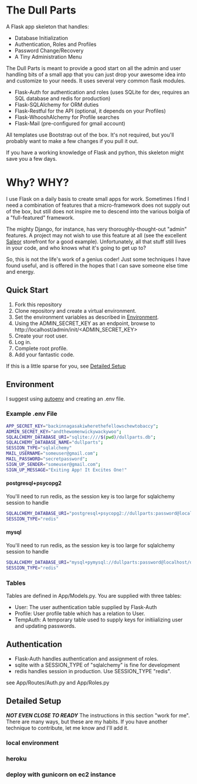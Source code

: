 # The Dull Parts

A Flask app skeleton that handles: 

- Database Initialization
- Authentication, Roles and Profiles
- Password Change/Recovery
- A Tiny Administration Menu

The Dull Parts is meant to provide a good start on all the admin and user handling bits of a small app that you can just drop your awesome idea into and customize to your needs. It uses several very common flask modules.

- Flask-Auth for authentication and roles (uses SQLite for dev, requires an SQL database and redis for production)
- Flask-SQLAlchemy for ORM duties
- Flask-Restful for the API (optional, it depends on your Profiles)
- Flask-WhooshAlchemy for Profile searches
- Flask-Mail (pre-configured for gmail account)

All templates use Bootstrap out of the box. It's not required, but you'll probably want to make a few changes if you pull it out.

If you have a working knowledge of Flask and python, this skeleton might save you a few days.

# Why? WHY?
I use Flask on a daily basis to create small apps for work. Sometimes I find I need a combination of features that a micro-framework does not supply out of the box, but still does not inspire me to descend into the various bolgia of a "full-featured" framework.

The mighty Django, for instance, has very thoroughly-thought-out "admin" features. A project may not wish to use this feature at all (see the excellent [Saleor](https://github.com/mirumee/saleor) storefront for a good example). Unfortunately, all that stuff still lives in your code, and who knows what it's going to get up to?

So, this is not the life's work of a genius coder! Just some techniques I have found useful, and is offered in the hopes that I can save someone else time and energy.

## Quick Start 
1. Fork this repository
1. Clone repository and create a virtual environment.
1. Set the environment variables as described in [Environment](#environment).
1. Using the ADMIN_SECRET_KEY as an endpoint, browse to http://localhost/admin/init/<ADMIN_SECRET_KEY>
1. Create your root user.
1. Log in.
1. Complete root profile.
1. Add your fantastic code.

If this is a little sparse for you, see [Detailed Setup](#detailedsetup)

## <a name="environment">Environment</a>
I suggest using [autoenv](https://github.com/kennethreitz/autoenv) and creating an .env file.

### Example .env File
```bash
APP_SECRET_KEY="backinnagasakiwherethefellowschewtobaccy";
ADMIN_SECRET_KEY="andthewomenwickywackywoo";
SQLALCHEMY_DATABASE_URI="sqlite:////$(pwd)/dullparts.db";
SQLALCHEMY_DATABASE_NAME="dullparts";
SESSION_TYPE="sqlalchemy"
MAIL_USERNAME="someuser@gmail.com";
MAIL_PASSWORD="secretpassword";
SIGN_UP_SENDER="someuser@gmail.com";
SIGN_UP_MESSAGE="Exiting App! It Excites One!"
```
#### postgresql+psycopg2
You'll need to run redis, as the session key is too large for sqlalchemy session to handle
```bash
SQLALCHEMY_DATABASE_URI="postgresql+psycopg2://dullparts:password@localhost/dullparts";
SESSION_TYPE="redis"
```
#### mysql
You'll need to run redis, as the session key is too large for sqlalchemy session to handle
```bash
SQLALCHEMY_DATABASE_URI="mysql+pymysql://dullparts:password@localhost/dullparts";
SESSION_TYPE="redis"
```
### Tables
Tables are defined in App/Models.py. You are supplied with three tables:

- User: The user authentication table supplied by Flask-Auth
- Profile: User profile table which has a relation to User.
- TempAuth: A temporary table used to supply keys for initiializing user and updating passwords.

## Authentication
- Flask-Auth handles authentication and assignment of roles.
- sqlite with a SESSION_TYPE of "sqlalchemy" is fine for development
- redis handles session in production. Use SESSION_TYPE "redis".

see App/Routes/Auth.py and App/Roles.py

## <a name="detailedsetup">Detailed Setup</a>

***NOT EVEN CLOSE TO READY***
The instructions in this section "work for me". There are many ways, but these are my habits. If you have another technique to contribute, let me know and I'll add it.

### local environment

### heroku

### deploy with gunicorn on ec2 instance


